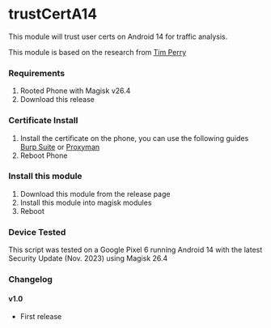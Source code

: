 # trustCertA14
 This module will trust user certs on Android 14 for traffic analysis.

 This module is based on the research from [Tim Perry](https://httptoolkit.com/blog/android-14-install-system-ca-certificate/)

### Requirements
1. Rooted Phone with Magisk v26.4
2. Download this release


### Certificate Install
1. Install the certificate on the phone, you can use the following guides [Burp Suite](https://support.portswigger.net/customer/portal/articles/1841102-installing-burp-s-ca-certificate-in-an-android-device) or [Proxyman](https://proxyman.io/android-device)
2. Reboot Phone


### Install this module
1. Download this module from the release page
2. Install this module into magisk modules
3. Reboot


### Device Tested
This script was tested on a Google Pixel 6 running Android 14 with the latest Security Update (Nov. 2023) using Magisk 26.4

### Changelog

#### v1.0
* First release